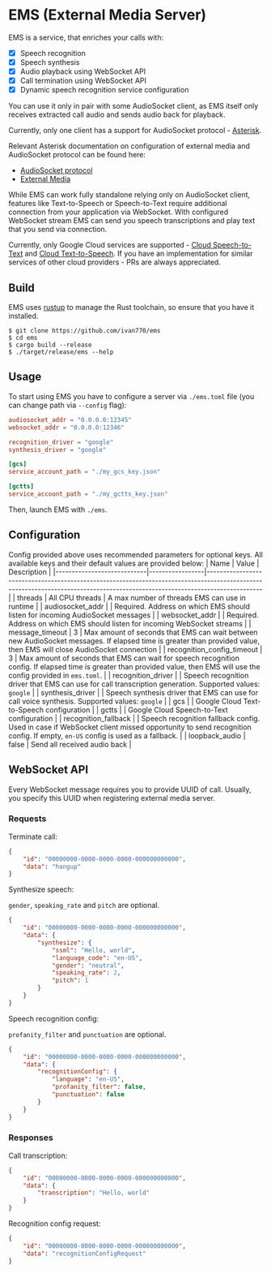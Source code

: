 # EMS (External Media Server)

EMS is a service, that enriches your calls with:
* [x] Speech recognition
* [x] Speech synthesis
* [x] Audio playback using WebSocket API
* [x] Call termination using WebSocket API
* [x] Dynamic speech recognition service configuration

You can use it only in pair with some AudioSocket client, as EMS itself only receives extracted call audio and sends audio back for playback.

Currently, only one client has a support for AudioSocket protocol - [Asterisk](https://wiki.asterisk.org/wiki/display/AST/Home).

Relevant Asterisk documentation on configuration of external media and AudioSocket protocol can be found here:
* [AudioSocket protocol](https://wiki.asterisk.org/wiki/display/AST/AudioSocket)
* [External Media](https://wiki.asterisk.org/wiki/display/AST/External+Media+and+ARI)

While EMS can work fully standalone relying only on AudioSocket client, features like Text-to-Speech or Speech-to-Text require
additional connection from your application via WebSocket. With configured WebSocket stream EMS can send you speech transcriptions
and play text that you send via connection.

Currently, only Google Cloud services are supported - [Cloud Speech-to-Text](https://cloud.google.com/speech-to-text) and [Cloud Text-to-Speech](https://cloud.google.com/text-to-speech). If you have an implementation for similar services of other cloud providers - PRs are always appreciated.

## Build
EMS uses [rustup](https://rustup.rs/) to manage the Rust toolchain, so ensure
that you have it installed.
```
$ git clone https://github.com/ivan770/ems
$ cd ems
$ cargo build --release
$ ./target/release/ems --help
```

## Usage
To start using EMS you have to configure a server via `./ems.toml` file (you can change path via `--config` flag):
```toml
audiosocket_addr = "0.0.0.0:12345"
websocket_addr = "0.0.0.0:12346"

recognition_driver = "google"
synthesis_driver = "google"

[gcs]
service_account_path = "./my_gcs_key.json"

[gctts]
service_account_path = "./my_gctts_key.json"
```

Then, launch EMS with `./ems`.

## Configuration
Config provided above uses recommended parameters for optional keys. All available keys and their default values are provided below:
| Name                       | Value           | Description                                                                                                                                                                 |
|----------------------------|-----------------|-----------------------------------------------------------------------------------------------------------------------------------------------------------------------------|
| threads                    | All CPU threads | A max number of threads EMS can use in runtime                                                                                                                              |
| audiosocket_addr           |                 | Required. Address on which EMS should listen for incoming AudioSocket messages                                                                                              |
| websocket_addr             |                 | Required. Address on which EMS should listen for incoming WebSocket streams                                                                                                 |
| message_timeout            | 3               | Max amount of seconds that EMS can wait between new AudioSocket messages. If elapsed time is greater than provided value, then EMS will close AudioSocket connection        |
| recognition_config_timeout | 3               | Max amount of seconds that EMS can wait for speech recognition config. If elapsed time is greater than provided value, then EMS will use the config provided in `ems.toml`. |
| recognition_driver         |                 | Speech recognition driver that EMS can use for call transcription generation. Supported values: `google`                                                                    |
| synthesis_driver           |                 | Speech synthesis driver that EMS can use for call voice synthesis. Supported values: `google`                                                                               |
| gcs                        |                 | Google Cloud Text-to-Speech configuration                                                                                                                                   |
| gctts                      |                 | Google Cloud Speech-to-Text configuration                                                                                                                                   |
| recognition_fallback       |                 | Speech recognition fallback config. Used in case if WebSocket client missed opportunity to send recognition config. If empty, `en-US` config is used as a fallback.         |
| loopback_audio             | false           | Send all received audio back                                                                                                                                                |

## WebSocket API

Every WebSocket message requires you to provide UUID of call. Usually, you specify this UUID when registering external media server.

### Requests

Terminate call:
```json
{
    "id": "00000000-0000-0000-0000-000000000000",
    "data": "hangup"
}
```

Synthesize speech:

`gender`, `speaking_rate` and `pitch` are optional.
```json
{
    "id": "00000000-0000-0000-0000-000000000000",
    "data": {
        "synthesize": {
            "ssml": "Hello, world",
            "language_code": "en-US",
            "gender": "neutral",
            "speaking_rate": 2,
            "pitch": 1
        }
    }
}
```

Speech recognition config:

`profanity_filter` and `punctuation` are optional.
```json
{
    "id": "00000000-0000-0000-0000-000000000000",
    "data": {
        "recognitionConfig": {
            "language": "en-US",
            "profanity_filter": false,
            "punctuation": false
        }
    }
}
```

### Responses

Call transcription:
```json
{
    "id": "00000000-0000-0000-0000-000000000000",
    "data": {
        "transcription": "Hello, world"
    }
}
```

Recognition config request:
```json
{
    "id": "00000000-0000-0000-0000-000000000000",
    "data": "recognitionConfigRequest"
}
```
